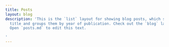 ```yaml
---
title: Posts
layout: blog
description: 'This is the `list` layout for showing blog posts, which shows just the
  title and groups them by year of publication. Check out the `blog` layout for comparison.
  Open `posts.md` to edit this text.

'
---
```


